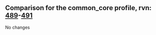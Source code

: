 ## Comparison for the common_core profile, rvn: [489](https://github.com/PRO100KatYT/FortniteProfileRevisions/tree/main/profiles/common_core/489%20common_core.json)-[491](https://github.com/PRO100KatYT/FortniteProfileRevisions/tree/main/profiles/common_core/491%20common_core.json)

No changes
